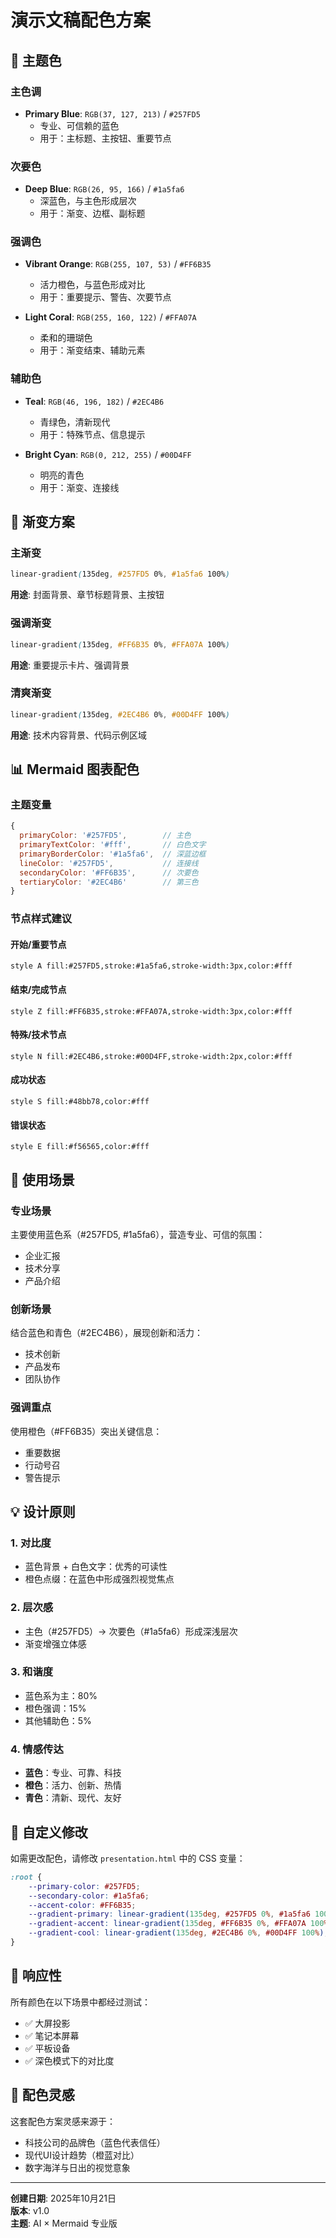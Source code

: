 # 演示文稿配色方案

## 🎨 主题色

### 主色调
- **Primary Blue**: `RGB(37, 127, 213)` / `#257FD5`
  - 专业、可信赖的蓝色
  - 用于：主标题、主按钮、重要节点

### 次要色
- **Deep Blue**: `RGB(26, 95, 166)` / `#1a5fa6`
  - 深蓝色，与主色形成层次
  - 用于：渐变、边框、副标题

### 强调色
- **Vibrant Orange**: `RGB(255, 107, 53)` / `#FF6B35`
  - 活力橙色，与蓝色形成对比
  - 用于：重要提示、警告、次要节点

- **Light Coral**: `RGB(255, 160, 122)` / `#FFA07A`
  - 柔和的珊瑚色
  - 用于：渐变结束、辅助元素

### 辅助色
- **Teal**: `RGB(46, 196, 182)` / `#2EC4B6`
  - 青绿色，清新现代
  - 用于：特殊节点、信息提示

- **Bright Cyan**: `RGB(0, 212, 255)` / `#00D4FF`
  - 明亮的青色
  - 用于：渐变、连接线

## 🌈 渐变方案

### 主渐变
```css
linear-gradient(135deg, #257FD5 0%, #1a5fa6 100%)
```
**用途**: 封面背景、章节标题背景、主按钮

### 强调渐变
```css
linear-gradient(135deg, #FF6B35 0%, #FFA07A 100%)
```
**用途**: 重要提示卡片、强调背景

### 清爽渐变
```css
linear-gradient(135deg, #2EC4B6 0%, #00D4FF 100%)
```
**用途**: 技术内容背景、代码示例区域

## 📊 Mermaid 图表配色

### 主题变量
```javascript
{
  primaryColor: '#257FD5',        // 主色
  primaryTextColor: '#fff',       // 白色文字
  primaryBorderColor: '#1a5fa6',  // 深蓝边框
  lineColor: '#257FD5',           // 连接线
  secondaryColor: '#FF6B35',      // 次要色
  tertiaryColor: '#2EC4B6'        // 第三色
}
```

### 节点样式建议

#### 开始/重要节点
```
style A fill:#257FD5,stroke:#1a5fa6,stroke-width:3px,color:#fff
```

#### 结束/完成节点
```
style Z fill:#FF6B35,stroke:#FFA07A,stroke-width:3px,color:#fff
```

#### 特殊/技术节点
```
style N fill:#2EC4B6,stroke:#00D4FF,stroke-width:2px,color:#fff
```

#### 成功状态
```
style S fill:#48bb78,color:#fff
```

#### 错误状态
```
style E fill:#f56565,color:#fff
```

## 🎯 使用场景

### 专业场景
主要使用蓝色系（#257FD5, #1a5fa6），营造专业、可信的氛围：
- 企业汇报
- 技术分享
- 产品介绍

### 创新场景
结合蓝色和青色（#2EC4B6），展现创新和活力：
- 技术创新
- 产品发布
- 团队协作

### 强调重点
使用橙色（#FF6B35）突出关键信息：
- 重要数据
- 行动号召
- 警告提示

## 💡 设计原则

### 1. 对比度
- 蓝色背景 + 白色文字：优秀的可读性
- 橙色点缀：在蓝色中形成强烈视觉焦点

### 2. 层次感
- 主色（#257FD5）→ 次要色（#1a5fa6）形成深浅层次
- 渐变增强立体感

### 3. 和谐度
- 蓝色系为主：80%
- 橙色强调：15%
- 其他辅助色：5%

### 4. 情感传达
- **蓝色**：专业、可靠、科技
- **橙色**：活力、创新、热情
- **青色**：清新、现代、友好

## 🔧 自定义修改

如需更改配色，请修改 `presentation.html` 中的 CSS 变量：

```css
:root {
    --primary-color: #257FD5;
    --secondary-color: #1a5fa6;
    --accent-color: #FF6B35;
    --gradient-primary: linear-gradient(135deg, #257FD5 0%, #1a5fa6 100%);
    --gradient-accent: linear-gradient(135deg, #FF6B35 0%, #FFA07A 100%);
    --gradient-cool: linear-gradient(135deg, #2EC4B6 0%, #00D4FF 100%);
}
```

## 📱 响应性

所有颜色在以下场景中都经过测试：
- ✅ 大屏投影
- ✅ 笔记本屏幕
- ✅ 平板设备
- ✅ 深色模式下的对比度

## 🌟 配色灵感

这套配色方案灵感来源于：
- 科技公司的品牌色（蓝色代表信任）
- 现代UI设计趋势（橙蓝对比）
- 数字海洋与日出的视觉意象

---

**创建日期**: 2025年10月21日  
**版本**: v1.0  
**主题**: AI × Mermaid 专业版

